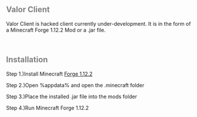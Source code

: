 <!DOCTYPE html>
<html lang="en">
<body>
    <h2 style="color:grey;">Valor Client</h2>
    <div class="content">
        <p>Valor Client is hacked client currently under-development. It is in the form of a Minecraft Forge 1.12.2 Mod or a .jar file.</p>
        <br>
        <h2 style="color:grey;">Installation</h2>
        <p>Step 1.)Install Minecraft <a href="https://files.minecraftforge.net/net/minecraftforge/forge/index_1.12.2.html">Forge 1.12.2</a></p>
        <p>Step 2.)Open %appdata% and open the .minecraft folder</p>
        <p>Step 3.)Place the installed .jar file into the mods folder</p>
        <p>Step 4.)Run Minecraft Forge 1.12.2</p>
    </div>
</body>
</html>
